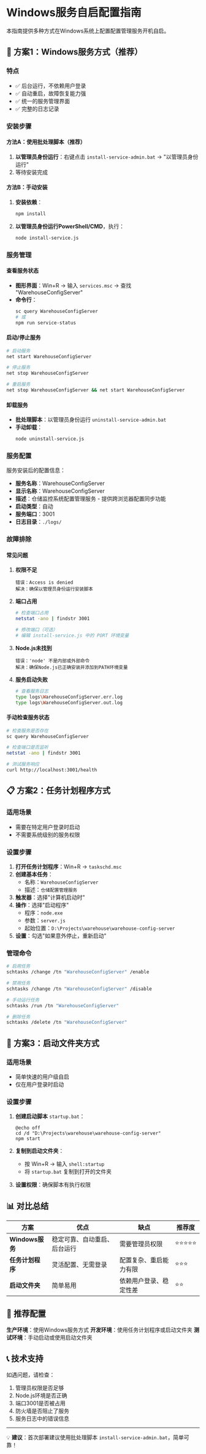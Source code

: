 # Windows服务自启配置指南

本指南提供多种方式在Windows系统上配置配置管理服务开机自启。

## 🚀 方案1：Windows服务方式（推荐）

### 特点
- ✅ 后台运行，不依赖用户登录
- ✅ 自动重启，故障恢复能力强
- ✅ 统一的服务管理界面
- ✅ 完整的日志记录

### 安装步骤

#### 方法A：使用批处理脚本（推荐）
1. **以管理员身份运行**：右键点击 `install-service-admin.bat` → "以管理员身份运行"
2. 等待安装完成

#### 方法B：手动安装
1. **安装依赖**：
   ```bash
   npm install
   ```

2. **以管理员身份运行PowerShell/CMD**，执行：
   ```bash
   node install-service.js
   ```

### 服务管理

#### 查看服务状态
- **图形界面**：Win+R → 输入 `services.msc` → 查找 "WarehouseConfigServer"
- **命令行**：
  ```bash
  sc query WarehouseConfigServer
  # 或
  npm run service-status
  ```

#### 启动/停止服务
```bash
# 启动服务
net start WarehouseConfigServer

# 停止服务
net stop WarehouseConfigServer

# 重启服务
net stop WarehouseConfigServer && net start WarehouseConfigServer
```

#### 卸载服务
- **批处理脚本**：以管理员身份运行 `uninstall-service-admin.bat`
- **手动卸载**：
  ```bash
  node uninstall-service.js
  ```

### 服务配置

服务安装后的配置信息：
- **服务名称**：WarehouseConfigServer
- **显示名称**：WarehouseConfigServer
- **描述**：仓储监控系统配置管理服务 - 提供跨浏览器配置同步功能
- **启动类型**：自动
- **服务端口**：3001
- **日志目录**：`./logs/`

### 故障排除

#### 常见问题

1. **权限不足**
   ```
   错误：Access is denied
   解决：确保以管理员身份运行安装脚本
   ```

2. **端口占用**
   ```bash
   # 检查端口占用
   netstat -ano | findstr 3001
   
   # 修改端口（可选）
   # 编辑 install-service.js 中的 PORT 环境变量
   ```

3. **Node.js未找到**
   ```
   错误：'node' 不是内部或外部命令
   解决：确保Node.js已正确安装并添加到PATH环境变量
   ```

4. **服务启动失败**
   ```bash
   # 查看服务日志
   type logs\WarehouseConfigServer.err.log
   type logs\WarehouseConfigServer.out.log
   ```

#### 手动检查服务状态
```bash
# 检查服务是否存在
sc query WarehouseConfigServer

# 检查端口是否监听
netstat -ano | findstr 3001

# 测试服务响应
curl http://localhost:3001/health
```

## 📋 方案2：任务计划程序方式

### 适用场景
- 需要在特定用户登录时启动
- 不需要系统级别的服务权限

### 设置步骤
1. **打开任务计划程序**：Win+R → `taskschd.msc`
2. **创建基本任务**：
   - 名称：`WarehouseConfigServer`
   - 描述：`仓储配置管理服务`
3. **触发器**：选择"计算机启动时"
4. **操作**：选择"启动程序"
   - 程序：`node.exe`
   - 参数：`server.js`
   - 起始位置：`D:\Projects\warehouse\warehouse-config-server`
5. **设置**：勾选"如果意外停止，重新启动"

### 管理命令
```bash
# 启用任务
schtasks /change /tn "WarehouseConfigServer" /enable

# 禁用任务
schtasks /change /tn "WarehouseConfigServer" /disable

# 手动运行任务
schtasks /run /tn "WarehouseConfigServer"

# 删除任务
schtasks /delete /tn "WarehouseConfigServer"
```

## 🔄 方案3：启动文件夹方式

### 适用场景
- 简单快速的用户级自启
- 仅在用户登录时启动

### 设置步骤
1. **创建启动脚本** `startup.bat`：
   ```batch
   @echo off
   cd /d "D:\Projects\warehouse\warehouse-config-server"
   npm start
   ```

2. **复制到启动文件夹**：
   - 按 Win+R → 输入 `shell:startup`
   - 将 `startup.bat` 复制到打开的文件夹

3. **设置权限**：确保脚本有执行权限

## 📊 对比总结

| 方案 | 优点 | 缺点 | 推荐度 |
|------|------|------|--------|
| **Windows服务** | 稳定可靠、自动重启、后台运行 | 需要管理员权限 | ⭐⭐⭐⭐⭐ |
| **任务计划程序** | 灵活配置、无需登录 | 配置复杂、重启能力有限 | ⭐⭐⭐ |
| **启动文件夹** | 简单易用 | 依赖用户登录、稳定性差 | ⭐⭐ |

## 🎯 推荐配置

**生产环境**：使用Windows服务方式
**开发环境**：使用任务计划程序或启动文件夹
**测试环境**：手动启动或使用启动文件夹

## 📞 技术支持

如遇问题，请检查：
1. 管理员权限是否足够
2. Node.js环境是否正确
3. 端口3001是否被占用
4. 防火墙是否阻止了服务
5. 服务日志中的错误信息

---

💡 **建议**：首次部署建议使用批处理脚本 `install-service-admin.bat`，简单可靠！ 